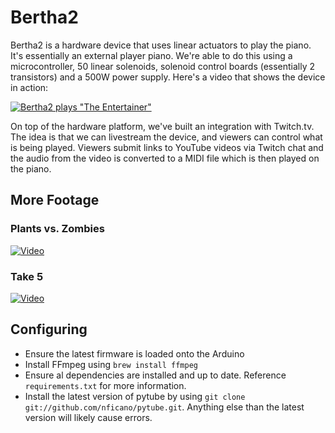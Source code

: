 # Bertha2

Bertha2 is a hardware device that uses linear actuators to play the piano. It's essentially an external player piano.
We're able to do this using a microcontroller, 50 linear solenoids, solenoid control boards (essentially 2 transistors)
and a 500W power supply. Here's a video that shows the device in action:

[![Bertha2 plays "The Entertainer"](http://img.youtube.com/vi/F5GEH_fH9CI/0.jpg)](https://www.youtube.com/shorts/F5GEH_fH9CI)

On top of the hardware platform, we've built an integration with Twitch.tv. The idea is that we can livestream the device,
and viewers can control what is being played. Viewers submit links to YouTube videos via Twitch chat and the audio from the
video is converted to a MIDI file which is then played on the piano.


## More Footage

### Plants vs. Zombies

[![Video](http://img.youtube.com/vi/zee0DOZKW70/0.jpg)](https://youtube.com/shorts/zee0DOZKW70)

### Take 5

[![Video](http://img.youtube.com/vi/vYvGbFORp4I/0.jpg)](https://youtube.com/shorts/vYvGbFORp4I)


## Configuring

* Ensure the latest firmware is loaded onto the Arduino
* Install FFmpeg using `brew install ffmpeg`
* Ensure al dependencies are installed and up to date. Reference `requirements.txt` for more information.
* Install the latest version of pytube by using `git clone git://github.com/nficano/pytube.git`. Anything else than the latest version will likely cause errors.



